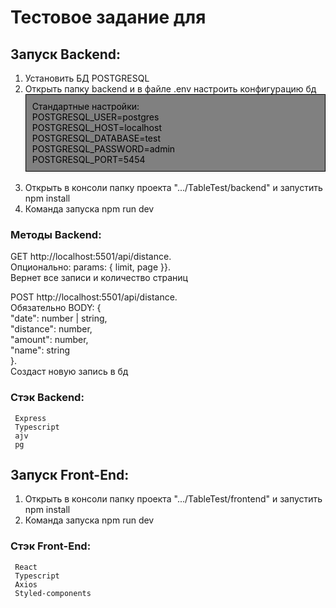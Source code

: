 # Тестовое задание для 

## Запуск Backend:
  1) Установить БД POSTGRESQL
  2) Открыть папку backend и в файле .env настроить конфигурацию бд 
     <div style="background: gray; padding: 10px; border: 1px solid black; color: black">Стандартные настройки:<br/> POSTGRESQL_USER=postgres<br/>
     POSTGRESQL_HOST=localhost<br/>
     POSTGRESQL_DATABASE=test<br/>
     POSTGRESQL_PASSWORD=admin<br/>
     POSTGRESQL_PORT=5454</div><br/>
  3) Открыть в консоли папку проекта ".../TableTest/backend" и запустить npm install
  4) Команда запуска npm run dev

### Методы Backend:


GET http://localhost:5501/api/distance.
<br/>
Опционально: params: { limit, page }}. 
<br/> 
Вернет все записи и количество страниц

POST http://localhost:5501/api/distance.
<br/>
Обязательно BODY:
{<br/>
"date": number | string, <br/>
"distance": number, <br/>
"amount": number, <br/>
"name": string <br/>
}. 
<br/>
Создаст новую запись в бд

###  Cтэк Backend:
     Express
     Typescript
     ajv
     pg


## Запуск Front-End:
   1) Открыть в консоли папку проекта ".../TableTest/frontend" и запустить npm install
   2) Команда запуска npm run dev

###  Cтэк Front-End:
     React
     Typescript
     Axios
     Styled-components
